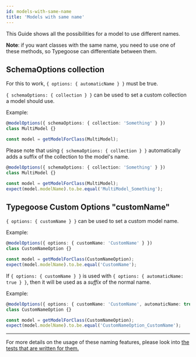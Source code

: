 ```yaml
---
id: models-with-same-name
title: 'Models with same name'
---
```


This Guide shows all the possibilities for a model to use different names.

**Note**: if you want classes with the same name, you need to use one of these methods, so Typegoose can differentiate between them.

## SchemaOptions collection

For this to work, `{ options: { automaticName } }` must be true.

`{ schemaOptions: { collection } }` can be used to set a custom collection a model should use.

Example:

```ts
@modelOptions({ schemaOptions: { collection: 'Something' } })
class MultiModel {}

const model = getModelForClass(MultiModel);
```

Please note that using `{ schemaOptions: { collection } }` automatically adds a suffix of the collection to the model's name.

```ts
@modelOptions({ schemaOptions: { collection: 'Something' } })
class MultiModel {}

const model = getModelForClass(MultiModel);
expect(model.modelName).to.be.equal('MultiModel_Something');
```

## Typegoose Custom Options "customName"

`{ options: { customName } }` can be used to set a custom model name.

Example:

```ts
@modelOptions({ options: { customName: 'CustomName' } })
class CustomNameOption {}

const model = getModelForClass(CustomNameOption);
expect(model.modelName).to.be.equal('CustomName');
```

If `{ options: { customName } }` is used with `{ options: { automaticName: true } }`, then it will be used as a _suffix_ of the normal name.

Example:

```ts
@modelOptions({ options: { customName: 'CustomName', automaticName: true } })
class CustomNameOption {}

const model = getModelForClass(CustomNameOption);
expect(model.modelName).to.be.equal('CustomNameOption_CustomName');
```

---

For more details on the usage of these naming features, please look into [the tests that are written for them.](https://github.com/typegoose/typegoose/blob/r6/master/test/tests/customName.test.ts)
